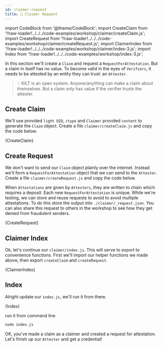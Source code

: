 ```yaml
---
id: claimer-request
title: 👤 Claimer Request
---
```


import CodeBlock from '@theme/CodeBlock';
import CreateClaim from '!!raw-loader!../../../code-examples/workshop/claimer/createClaim.js';
import CreateRequest from '!!raw-loader!../../../code-examples/workshop/claimer/createRequest.js';
import ClaimerIndex from '!!raw-loader!../../../code-examples/workshop/claimer/index-3.js';
import Index from '!!raw-loader!../../../code-examples/workshop/index-3.js';

In this section we'll create a `Claim` and request a `RequestForAttestation`.
But a claim in itself has no value. To become valid in the eyes of `Verifiers`, 
it needs to be attested by an entity they can trust: an `Attester`.

> 💡 KILT is an open system.
> Anyone/anything can make a claim about themselves. But a claim only has value if the verifier trusts the attester.

## Create Claim

 We'll use provided `light DID`, `ctype` and `Claimer` provided `content` to generate the `Claim` object. Create a file `claimer/createClaim.js` and copy the code below.

<CodeBlock className="language-js" title="claimer/createClaim.js">
  {CreateClaim}
</CodeBlock>

## Create Request

We don't want to send our `Claim` object plainly over the internet. Instead
we'll form a `RequestForAttestation` object that we can send to the `Attester`.
Create a file `claimer/createRequest.js` and copy the code below.

When `Attestations` are given by `Attesters`, they are written to chain which requires a deposit. Each new `RequestForAttestation` is unique. While we're testing, we can store and reuse requests to avoid to avoid
multiple attestations. To do this store the output into `./claimer/_request.json`. You can also share this
request to others in the workshop to see how they get denied from fraudulent senders. 

<CodeBlock className="language-js">
  {CreateRequest}
</CodeBlock>

## Claimer Index

Ok, let's continue our `claimer/index.js`. This will serve to export to convenience functions.
First we'll import our helper functions we made above, then export `createClaim` and `createRequest`. 

<CodeBlock className="language-js">
  {ClaimerIndex}
</CodeBlock>

## Index

Alright update our `index.js`, we'll run it from there. 

<CodeBlock className="language-js">
  {Index}
</CodeBlock>

run it from command line
```bash
node index.js
```

OK, you've made a claim as a <span class="label-role claimer">claimer</span> and 
created a request for attestation. Let's finish up our `Attester` and get a credential!
